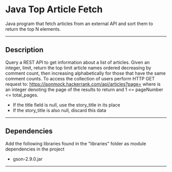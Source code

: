 # Java Top Article Fetch
Java program that fetch articles from an external API and sort them to return the top N elements.

----------

## Description

Query a REST API to get information about a list of articles.
Given an integer, limit, return the top limit article names ordered decreasing by comment count, then increasing alphabetically for those that have the same comment counts.
To access the collection of users perform HTTP GET request to: https://jsonmock.hackerrank.com/api/articles?page=<pageNumber> where <pageNumber> is an integer denoting the page of the results to return and 1 <= pageNumber <= total_pages.
- If the title field is null, use the story_title in its place
- If the story_title is also null, discard this data

----------

## Dependencies

Add the following libraries found in the "libraries" folder as module dependencies in the project
- gson-2.9.0.jar

----------